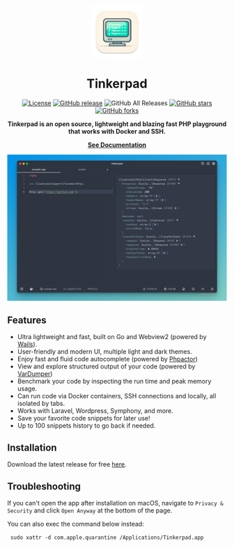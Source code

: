 <div align="center">
<a href="https://github.com/epessine/tinkerpad/"><img src="build/appicon.png" width="120"/></a>
</div>
<h1 align="center">Tinkerpad</h1>
<div align="center">

[![License](https://img.shields.io/github/license/epessine/tinkerpad)](https://github.com/epessine/tinkerpad/blob/main/LICENSE)
[![GitHub release](https://img.shields.io/github/release/epessine/tinkerpad)](https://github.com/epessine/tinkerpad/releases)
![GitHub All Releases](https://img.shields.io/github/downloads/epessine/tinkerpad/total)
[![GitHub stars](https://img.shields.io/github/stars/epessine/tinkerpad)](https://github.com/epessine/tinkerpad/stargazers)
[![GitHub forks](https://img.shields.io/github/forks/epessine/tinkerpad)](https://github.com/epessine/tinkerpad/fork)

<strong>Tinkerpad is an open source, lightweight and blazing fast PHP playground that works with Docker and SSH.</strong>

[**See Documentation**](https://github.com/epessine/tinkerpad/wiki)
</div>

<picture>
 <img alt="screenshot" src="screenshots/showcase-1.png">
</picture>

## Features

* Ultra lightweight and fast, built on Go and Webview2 (powered by [Wails](https://github.com/wailsapp/wails)).
* User-friendly and modern UI, multiple light and dark themes.
* Enjoy fast and fluid code autocomplete (powered by [Phpactor](https://github.com/phpactor/phpactor))
* View and explore structured output of your code (powered by [VarDumper](https://github.com/symfony/var-dumper))
* Benchmark your code by inspecting the run time and peak memory usage.
* Can run code via Docker containers, SSH connections and locally, all isolated by tabs.
* Works with Laravel, Wordpress, Symphony, and more.
* Save your favorite code snippets for later use!
* Up to 100 snippets history to go back if needed.


## Installation

Download the latest release for free [here](https://github.com/epessine/tinkerpad/releases).

## Troubleshooting

If you can't open the app after installation on macOS, navigate to `Privacy & Security` and click `Open Anyway` at the bottom of the page.

You can also exec the command below instead:
``` shell
 sudo xattr -d com.apple.quarantine /Applications/Tinkerpad.app
```
